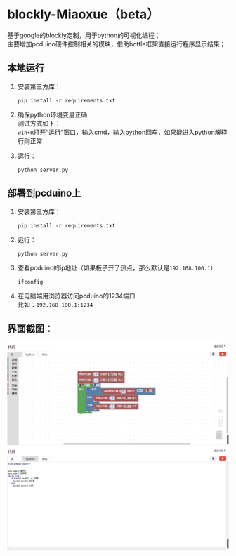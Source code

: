 # blockly-Miaoxue（beta）
基于google的blockly定制，用于python的可视化编程；       
主要增加pcduino硬件控制相关的模块，借助bottle框架直接运行程序显示结果；     
   

## 本地运行         

1. 安装第三方库：     
    ```
    pip install -r requirements.txt
    ```

2. 确保python环境变量正确     
    测试方式如下：     
    `win+R`打开“运行”窗口，输入cmd，输入python回车，如果能进入python解释行则正常     

3. 运行：    
    ```
    python server.py
    ```

## 部署到pcduino上     
1. 安装第三方库：     
    ```
    pip install -r requirements.txt
    ```

2. 运行：    
    ```
    python server.py
    ```         

3. 查看pcduino的ip地址（如果板子开了热点，那么默认是`192.168.100.1`）              
    ```
    ifconfig
    ```      

4. 在电脑端用浏览器访问pcduino的1234端口     
    比如：`192.168.100.1:1234`
   
## 界面截图：    
![](https://raw.githubusercontent.com/hey-yahei/blockly-Miaoxue/master/demos/demo_blocks.png)      
![](https://raw.githubusercontent.com/hey-yahei/blockly-Miaoxue/master/demos/demo_code.png)      
